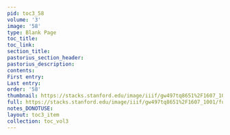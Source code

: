 ```yaml
---
pid: toc3_58
volume: '3'
image: '58'
type: Blank Page
toc_title: 
toc_link: 
section_title: 
pastorius_section_header: 
pastorius_description: 
contents: 
First entry: 
Last entry: 
order: '58'
thumbnail: https://stacks.stanford.edu/image/iiif/gw497tq8651%2F1607_1001/full/100,/0/default.jpg
full: https://stacks.stanford.edu/image/iiif/gw497tq8651%2F1607_1001/full/full/0/default.jpg
notes_DONOTUSE: 
layout: toc3_item
collection: toc_vol3
---
```

